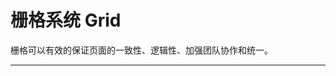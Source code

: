 # 栅格系统 Grid

栅格可以有效的保证页面的一致性、逻辑性、加强团队协作和统一。

---

<script setup>
import GridBasicUse from "./component/grid-basic-use.md"
import GridOffset from "./component/grid-offset.md"
import GridGutter from "./component/grid-gutter.md"
import GridJustify from "./component/grid-justify.md"
import GridAlign from "./component/grid-align.md"
import GridOrder from "./component/grid-order.md"
import GridResponsive from "./component/grid-responsive.md"
import GridOtherResponsive from "./component/grid-other-responsive.md"
import GridFlex from "./component/grid-flex.md"
import GridLayout from "./component/grid-layout.md"
import GridLayoutResponsive from "./component/grid-layout-responsive.md"
import GridApi from "./component/grid-api.md"

</script>

<grid-basic-use />
<grid-offset />
<grid-gutter />
<grid-justify />
<grid-align />
<grid-order />
<grid-responsive />
<grid-other-responsive />
<grid-flex/>
<grid-layout/>
<grid-layout-responsive/>
<grid-api />
